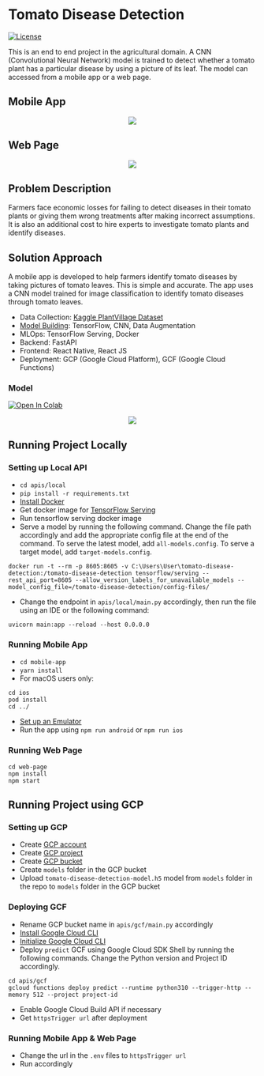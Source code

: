 # Tomato Disease Detection

<a href="https://github.com/georgemuriithi/tomato-disease-detection/blob/main/LICENSE">
    <img alt="License" src="https://img.shields.io/github/license/georgemuriithi/tomato-disease-detection.svg?color=blue&cachedrop">
</a>

This is an end to end project in the agricultural domain. A CNN (Convolutional Neural Network) model is trained to detect whether a tomato plant has a particular disease by using a picture of its leaf. The model can accessed from a mobile app or a web page.

## Mobile App
<p align="center">
  <img src="https://user-images.githubusercontent.com/21691211/171020330-ee6b21ff-000a-40f8-a887-9a09cd913671.png">
</p>

## Web Page
<p align="center">
  <img src="https://user-images.githubusercontent.com/21691211/171020296-97dcc7c1-8f43-430a-b2ea-1ddd60622334.png">
</p>

## Problem Description
Farmers face economic losses for failing to detect diseases in their tomato plants or giving them wrong treatments after making incorrect assumptions. It is also an additional cost to hire experts to investigate tomato plants and identify diseases.

## Solution Approach
A mobile app is developed to help farmers identify tomato diseases by taking pictures of tomato leaves. This is simple and accurate. The app uses a CNN model trained for image classification to identify tomato diseases through tomato leaves.

- Data Collection: <a href="https://www.kaggle.com/datasets/mohitsingh1804/plantvillage">Kaggle PlantVillage Dataset</a>
- <a href="https://github.com/georgemuriithi/tomato-disease-detection/blob/main/Tomato-Disease-Detection-Model.ipynb">Model Building</a>: TensorFlow, CNN, Data Augmentation
- MLOps: TensorFlow Serving, Docker
- Backend: FastAPI
- Frontend: React Native, React JS
- Deployment: GCP (Google Cloud Platform), GCF (Google Cloud Functions)

### Model
<a href="https://colab.research.google.com/drive/1-4BZ6qLznewBHl65NsbmWRswJijglM5w?usp=sharing">
  <img alt="Open In Colab" src="https://colab.research.google.com/assets/colab-badge.svg">
</a>

<p align="center">
  <img src="https://user-images.githubusercontent.com/21691211/217465060-e69f8ffa-4027-4ad8-a5ae-f314599f193c.png">
</p>

## Running Project Locally
### Setting up Local API
- ```cd apis/local```
- ```pip install -r requirements.txt```
- <a href="https://docs.docker.com/get-docker/">Install Docker</a>
- Get docker image for <a href="https://www.tensorflow.org/tfx/serving/docker">TensorFlow Serving</a>
- Run tensorflow serving docker image
- Serve a model by running the following command. Change the file path accordingly and add the appropriate config file at the end of the command. To serve the latest model, add ```all-models.config```. To serve a target model, add ```target-models.config```.
```
docker run -t --rm -p 8605:8605 -v C:\Users\User\tomato-disease-detection:/tomato-disease-detection tensorflow/serving --rest_api_port=8605 --allow_version_labels_for_unavailable_models --model_config_file=/tomato-disease-detection/config-files/
```
- Change the endpoint in ```apis/local/main.py``` accordingly, then run the file using an IDE or the following command:
```
uvicorn main:app --reload --host 0.0.0.0
```

### Running Mobile App
- ```cd mobile-app```
- ```yarn install```
- For macOS users only:
```
cd ios
pod install
cd ../
```
- <a href="https://reactnative.dev/docs/environment-setup">Set up an Emulator</a>
- Run the app using ```npm run android``` or ```npm run ios```

### Running Web Page
```
cd web-page
npm install
npm start
```

## Running Project using GCP
### Setting up GCP
- Create <a href="https://console.cloud.google.com/">GCP account</a>
- Create <a href="https://cloud.google.com/appengine/docs/standard/nodejs/building-app/creating-project">GCP project</a>
- Create <a href="https://cloud.google.com/storage/docs/creating-buckets">GCP bucket</a>
- Create ```models``` folder in the GCP bucket
- Upload ```tomato-disease-detection-model.h5``` model from ```models``` folder in the repo to ```models``` folder in the GCP bucket

### Deploying GCF
- Rename GCP bucket name in ```apis/gcf/main.py``` accordingly
- <a href="https://cloud.google.com/sdk/docs/install-sdk">Install Google Cloud CLI</a>
- <a href="https://cloud.google.com/sdk/docs/initializing">Initialize Google Cloud CLI</a>
- Deploy ```predict``` GCF using Google Cloud SDK Shell by running the following commands. Change the Python version and Project ID accordingly.
```
cd apis/gcf
gcloud functions deploy predict --runtime python310 --trigger-http --memory 512 --project project-id
```
- Enable Google Cloud Build API if necessary
- Get ```httpsTrigger url``` after deployment

### Running Mobile App & Web Page
- Change the url in the ```.env``` files to ```httpsTrigger url```
- Run accordingly
